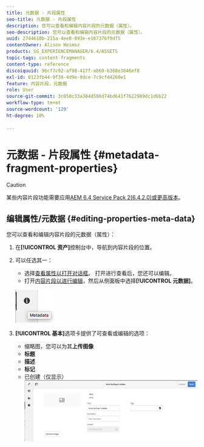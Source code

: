 ```yaml
---
title: 元数据 - 片段属性
seo-title: 元数据 - 片段属性
description: 您可以查看和编辑内容片段的元数据（属性）。
seo-description: 您可以查看和编辑内容片段的元数据（属性）。
uuid: 2744610b-215a-4ee8-893e-e167376f9df5
contentOwner: Alison Heimoz
products: SG_EXPERIENCEMANAGER/6.4/ASSETS
topic-tags: content-fragments
content-type: reference
discoiquuid: 96cf7c92-af98-417f-ab60-b368e3846ef8
exl-id: 0123fb44-9f38-4d9e-9dce-7c9cfd4260e1
feature: 内容片段，元数据
role: User
source-git-commit: 3c050c33a384d586d74bd641f7622989dc1d6b22
workflow-type: tm+mt
source-wordcount: '129'
ht-degree: 10%

---
```


# 元数据 - 片段属性 {#metadata-fragment-properties}

>[!CAUTION]
>
>某些内容片段功能需要应用[AEM 6.4 Service Pack 2(6.4.2.0)或更高版本](/help/release-notes/sp-release-notes.md)。

## 编辑属性/元数据 {#editing-properties-meta-data}

您可以查看和编辑内容片段的元数据（属性）：

1. 在&#x200B;**[!UICONTROL 资产]**&#x200B;控制台中，导航到内容片段的位置。
1. 可以任选其一：

   * 选择[查看属性以打开对话框](managing-assets-touch-ui.md#editing-properties)。 打开进行查看后，您还可以编辑。
   * 打开[内容片段以进行编辑](content-fragments-managing.md#opening-the-fragment-editor)，然后从侧面板中选择&#x200B;**[!UICONTROL 元数据]**。

   ![cfm-6420-06](assets/cfm-6420-06.png)

1. **[!UICONTROL 基本]**&#x200B;选项卡提供了可查看或编辑的选项：

   * 缩略图，您可以为其&#x200B;**上传图像**
   * **标题**
   * **描述**
   * **标记**
   * 已创建（仅显示）
   ![cfm-6420-07](assets/cfm-6420-07.png)

